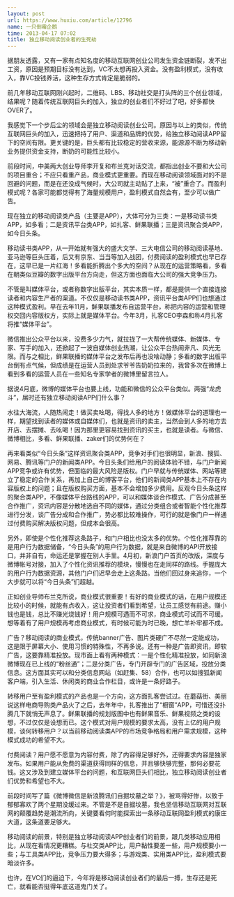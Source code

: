```yaml
---
layout: post
url: https://www.huxiu.com/article/12796
name: 一只倒霉企鹅
time: 2013-04-17 07:02
title: 独立移动阅读创业者的生死劫
---
```

据朋友透露，又有一家有点知名度的移动互联网创业公司发生资金链断裂，发不出工资，原因是预期目标没有达到，VC不太想再投入资金。没有盈利模式，没有收入，靠VC投钱养活，这种生存方式肯定是脆弱的。

前几年移动互联网刚兴起时，二维码、LBS、移动社交是打头阵的三个创业领域，结果呢？随着传统互联网巨头的加入，独立的创业者们不好过了吧，好多都快OVER了。

我感觉下一个步后尘的领域会是独立移动阅读创业公司。原因与以上的类似，传统互联网巨头的加入，迅速把持了用户、渠道和品牌的优势，给独立移动阅读APP留下的空间有限。更关键的是，巨头都有比较稳定的营收来源，能源源不断为移动新业务提供资金支持，断奶的可能性比较小。

前段时间，中美两大创业导师李开复和布兰克对话交流，都指出创业不要和大公司的项目重合；不应只看重产品，商业模式更重要。而现在移动阅读领域面对的不是回避的问题，而是在还没成气候时，大公司就主动贴了上来，“被”重合了。而盈利模式呢？各家可能都觉得有了海量规模用户，盈利模式自然会有，至少可以做广告。

现在独立的移动阅读类产品（主要是APP），大体可分为三类：一是移动读书类APP，如多看；二是资讯平台类APP，如扎客、鲜果联播；三是资讯聚合类APP，如今日头条。

移动读书类APP，从一开始就有强大的盛大文学、三大电信公司的移动阅读基地、亚马逊等巨头压着，后又有京东、当当等加入战团，付费阅读的盈利模式也早已存在，这早已是一片红海！多看能折腾出个多大的空间？从现在的运营策略看，多看在朝类似豆瓣的数字出版平台方向走，但这方面也面临大公司的强大竞争压力。

不管是叫媒体平台，或者称数字出版平台，其实本质一样，都是提供一个直接连接读者和内容生产者的渠道。不仅仅是移动读书类APP，资讯平台类APP们也想通过这种模式盈利。早在去年11月，鲜果联播发布自运营平台，称把内容的运营和管理权交回内容版权方，实际上就是媒体平台。今年3月，扎客CEO李森和称4月扎客将推“媒体平台”。

微信推出公众平台以来，没费多少力气，就拉拢了一大帮传统媒体、新媒体、专家、写手的加入，还掀起了一波自媒体创业热潮，让公众平台热闹非凡、风光无限。而与之相比，鲜果联播的媒体平台之发布后再也没啥动静；多看的数字出版平台倒有点气候，但成绩是在运营人员到处求爷爷告奶奶拉来的，我曾多次在微博上看到多看的运营人员在一些知名专家学者的微博里留言拉人。

据说4月底，微博的媒体平台也要上线，功能和微信的公众平台类似。两强“龙虎斗”，届时还有独立移动阅读APP们什么事？

水往大海流，人随热闹走！做买卖吆喝，得找人多的地方！做媒体平台的道理也一样，期望找到读者的媒体或自媒体们，也就是资讯的卖主，当然会到人多的地方去开店、去摆摊、去吆喝！因为那里更容易找到资讯的买主，也就是读者。与微信、微博相比，多看、鲜果联播、zaker们的优势何在？

再来看类似“今日头条”这样资讯聚合类APP，竞争对手们也很明显，新浪、搜狐、网易、腾讯等门户的新闻类APP。今日头条们给用户的阅读体验不错，与门户新闻APP竞争或许有优势，但面临的最大风险是版权。门户早就与传统媒体、网站等建立了稳定的合作关系，再加上自己的博客平台，他们的新闻类APP基本上不存在内容版权上的问题；且在版权购买方面，基本不会增加多少费用。反观今日头条这样的聚合类APP，不像媒体平台路线的APP，可以和媒体谈合作模式、广告分成甚至合作推广，资讯内容是分散地选自不同的媒体，通过分类组合或者智能个性化推荐进行分发，谈广告分成和合作推广，势必都比较难操作，可行的就是像门户一样通过付费购买解决版权问题，但成本会很高。

另外，即使是个性化推荐这条路子，和门户相比也没太多的优势。个性化推荐靠的是用户行为数据储备，“今日头条”的用户行为数据，就是来自微博的API开放接口，并非自有，命运还是掌握在别人手里。4月初，新浪门户首页的改版，深度与微博帐号对接，加入了个性化资讯推荐的模块，慢慢也在走同样的路线。手握庞大的用户行为数据资源，其他门户们迟早会走上这条路。当他们回过身来追你，一个大步就可以将“今日头条”们超越。

正如创业导师布兰克所说，商业模式很重要！有好的商业模式的话，在用户规模还比较小的时候，就能有点收入，这让投资者们看到希望，让员工感觉有前途。赚小钱也是钱，总比不赚光烧钱好！用户规模可遇而不可求，商业模式可试而不可缓。想等着有了用户规模再考虑商业模式，有时候可能为时已晚，想亡羊补牢都不成。

广告？移动阅读的商业模式，传统banner广告、图片类硬广不尽然一定能成功，这是限于屏幕大小、使用习惯的特殊性，不再多说。还有一种是广告即资讯，即软广告，这要靠精准投放。现市面上看有两种模式：一是个性化精准投放，如同新浪微博现在已上线的“粉丝通”；二是分类广告，专门开辟专门的广告区域，投放分类信息。这方面其实可以和分类信息网站（如赶集、58）合作，也可以如搜狐新闻客户端，引入生活、休闲类的商业合作栏目，或许是一条好路子。

转移用户至有盈利模式的产品也是一个方向，这方面扎客尝试过。在蘑菇街、美丽说这样电商导购类产品火了之后，去年年中，扎客推出了“橱窗”APP，可惜还没扑腾几下就悄无声息了。鲜果联播的规划版图中也有鲜果音乐、鲜果视频之类的设想，不过仅仅是设想而已。这个模式对用户规模的要求太高，没有上亿的用户规模，谈何转移用户？以当前移动阅读类APP的市场竞争格局和用户需求规模，这种模式成功的希望不大。

付费阅读？用户愿不愿意为内容付费，除了内容得足够好外，还得要求内容是独家发布。如果用户能从免费的渠道获得同样的信息，并且够快够完整，那何必要花钱。这又涉及到建立媒体平台的问题，和互联网巨头们相比，独立移动阅读创业者们优势和希望也不大。

前段时间写了篇《微博微信是新浪腾讯们自掘坟墓之举？》，被骂得好惨，以致于郁郁寡欢了两个星期没缓过来。不管是不是自掘坟墓，我也坚信移动互联网对互联网的颠覆趋势是潮流所向，关键要看何时能探索出一条移动互联网盈利模式的康庄大道，这条道要足够大。

移动阅读的前景，特别是独立移动阅读APP创业者们的前景，跟几类移动应用相比，从现在看情况更糟糕。与社交类APP比，用户黏性要差一些，用户规模要小一些；与工具类APP比，竞争压力要大得多；与游戏类、实用类APP比，盈利模式要暗淡许多。

也许，在VC们的逼迫下，今年将是移动阅读创业者们的最后一搏，生存还是死亡，就看能否挺得年底这道鬼门关了。

